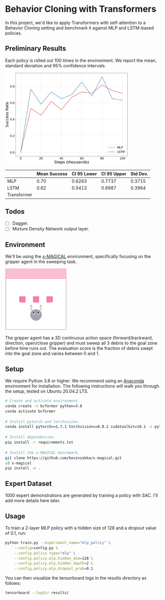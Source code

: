 # Behavior Cloning with Transformers

In this project, we'd like to apply Transformers with self-attention to a Behavior Cloning setting and benchmark it against MLP and LSTM-based policies.

## Preliminary Results

Each policy is rolled out 100 times in the environment. We report the mean, standard deviation and 95% confidence intervals.

<img src="images/success_rates.png" width="400"/>

|             | Mean Success | CI 95 Lower | CI 95 Upper | Std Dev. |
|-------------|--------------|-------------|-------------|----------|
| MLP         | 0.70         | 0.6263      | 0.7737      | 0.3715   |
| LSTM        | 0.62         | 0.5413      | 0.6987      | 0.3964   |
| Transformer |              |             |             |          |

## Todos

- [ ] Dagger.
- [ ] Mixture Density Network output layer.

## Environment

We'll be using the [x-MAGICAL](https://github.com/kevinzakka/x-magical) environment, specifically focusing on the gripper agent in the sweeping task.

<img src="images/gripper-sweep.gif" width="200" height="200"/>

The gripper agent has a 3D continuous action space (forward/backward, direction, open/close gripper) and must sweep all 3 debris to the goal zone before time runs out. The evaluation score is the fraction of debris swept into the goal zone and varies between 0 and 1.

## Setup

We require Python 3.8 or higher. We recommend using an [Anaconda](https://docs.anaconda.com/anaconda/install/) environment for installation. The following instructions will walk you through the setup, tested on Ubuntu 20.04.2 LTS.

```bash
# Create and activate environment.
conda create -n bcformer python=3.8
conda activate bcformer

# Install pytorch and torchvision.
conda install pytorch==1.7.1 torchvision==0.8.2 cudatoolkit=10.1 -c pytorch

# Install dependencies.
pip install -r requirements.txt

# Install the x-MAGICAL benchmark.
git clone https://github.com/kevinzakka/x-magical.git
cd x-magical
pip install -e .
```

## Expert Dataset

1000 expert demonstrations are generated by training a policy with SAC. I'll add more details here later.

## Usage

To train a 2-layer MLP policy with a hidden size of 128 and a dropout value of 0.1, run:

```bash
python train.py --experiment_name="mlp_policy" \
    --config=config.py \
    --config.policy.type="mlp" \
    --config.policy.mlp.hidden_dim=128 \
    --config.policy.mlp.hidden_depth=2 \
    --config.policy.mlp.dropout_prob=0.1
```

You can then visualize the tensorboard logs in the results directory as follows:

```bash
tensorboard --logdir results/
```
